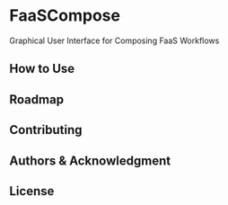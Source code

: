 # FaaSCompose
Graphical User Interface for Composing FaaS Workflows

## How to Use

## Roadmap

## Contributing

## Authors & Acknowledgment

## License
